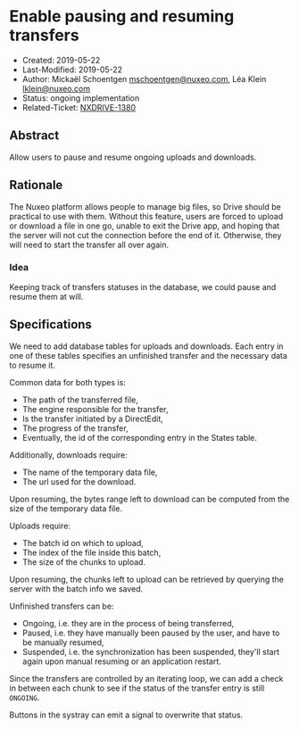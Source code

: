 # Enable pausing and resuming transfers

- Created: 2019-05-22
- Last-Modified: 2019-05-22
- Author: Mickaël Schoentgen <mschoentgen@nuxeo.com>,
          Léa Klein <lklein@nuxeo.com>
- Status: ongoing implementation
- Related-Ticket: [NXDRIVE-1380](https://jira.nuxeo.com/browse/NXDRIVE-1380)

## Abstract

Allow users to pause and resume ongoing uploads and downloads.

## Rationale

The Nuxeo platform allows people to manage big files, so Drive should be practical to use with them.
Without this feature, users are forced to upload or download a file in one go, unable to exit the Drive app,
and hoping that the server will not cut the connection before the end of it.
Otherwise, they will need to start the transfer all over again.

### Idea

Keeping track of transfers statuses in the database, we could pause and resume them at will.

## Specifications

We need to add database tables for uploads and downloads.
Each entry in one of these tables specifies an unfinished transfer and the necessary data to resume it.

Common data for both types is:
- The path of the transferred file,
- The engine responsible for the transfer,
- Is the transfer initiated by a DirectEdit,
- The progress of the transfer,
- Eventually, the id of the corresponding entry in the States table.

Additionally, downloads require:
- The name of the temporary data file,
- The url used for the download.

Upon resuming, the bytes range left to download can be computed from the size of the temporary data file.

Uploads require:
- The batch id on which to upload,
- The index of the file inside this batch,
- The size of the chunks to upload.


Upon resuming, the chunks left to upload can be retrieved by querying the server with the batch info we saved.


Unfinished transfers can be:
- Ongoing, i.e. they are in the process of being transferred,
- Paused, i.e. they have manually been paused by the user, and have to be manually resumed,
- Suspended, i.e. the synchronization has been suspended,
they'll start again upon manual resuming or an application restart.


Since the transfers are controlled by an iterating loop, we can add a check in between each chunk to see if the status of the transfer entry is still `ONGOING`.

Buttons in the systray can emit a signal to overwrite that status.
